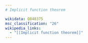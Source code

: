 ```yaml
---
# Implicit function theorem

wikidata: Q848375
msc_classification: "26"
wikipedia_links:
  - "[[Implicit function theorem]]"
---
```

